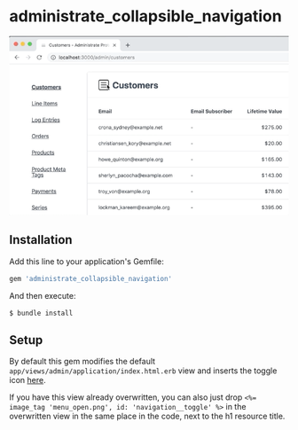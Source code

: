 # administrate_collapsible_navigation

![Demo](https://raw.githubusercontent.com/SourceLabsLLC/administrate_collapsible_navigation/master/administrate_collapsible_navigation.gif?token=AAhD4b_NduX_CVAc2ZMfaEHAlDdMQRBxks5cn8cBwA%3D%3D)

## Installation

Add this line to your application's Gemfile:

```ruby
gem 'administrate_collapsible_navigation'
```

And then execute:

    $ bundle install
    
## Setup

By default this gem modifies the default `app/views/admin/application/index.html.erb` view and inserts the toggle icon [here](https://github.com/SourceLabsLLC/administrate_collapsible_navigation/blob/master/app/views/admin/application/index.html.erb#L27).

If you have this view already overwritten, you can also just drop `<%= image_tag 'menu_open.png', id: 'navigation__toggle' %>` in the overwritten view in the same place in the code, next to the h1 resource title.
